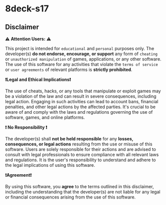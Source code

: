 # 8deck-s17

## Disclaimer

⚠️ **Attention Users:** ⚠️

This project is intended for `educational` and `personal` purposes only. The developer(s) **do not endorse, encourage, or support** any form of `cheating` or `unauthorized manipulation` of games, applications, or any other software. The use of this software for any activities that violate the `terms of service` or `user agreements` of relevant platforms is **strictly prohibited**.

**❗Legal and Ethical Implications❗**

The use of cheats, hacks, or any tools that manipulate or exploit games may be a violation of the law and can result in severe consequences, including legal action. Engaging in such activities can lead to account bans, financial penalties, and other legal actions by the affected parties. It's crucial to be aware of and comply with the laws and regulations governing the use of software, games, and online platforms.

**❗ No Responsibility ❗**

The developer(s) shall **not be held responsible** for any **losses, consequences, or legal actions** resulting from the use or misuse of this software. Users are solely responsible for their actions and are advised to consult with legal professionals to ensure compliance with all relevant laws and regulations. It is the user's responsibility to understand and adhere to the legal implications of using this software.

**❗Agreement❗**

By using this software, you **agree** to the terms outlined in this disclaimer, including the understanding that the developer(s) are not liable for any legal or financial consequences arising from the use of this software.


